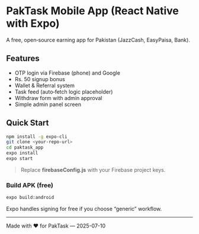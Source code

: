 # PakTask Mobile App (React Native with Expo)

A free, open‑source earning app for Pakistan (JazzCash, EasyPaisa, Bank).

## Features

- OTP login via Firebase (phone) and Google
- Rs. 50 signup bonus
- Wallet & Referral system
- Task feed (auto‑fetch logic placeholder)
- Withdraw form with admin approval
- Simple admin panel screen

## Quick Start

```bash
npm install -g expo-cli
git clone <your-repo-url>
cd paktask_app
expo install
expo start
```

> Replace **firebaseConfig.js** with your Firebase project keys.

### Build APK (free)

```bash
expo build:android
```

Expo handles signing for free if you choose “generic” workflow.

---

Made with ❤️ for PakTask — 2025-07-10
